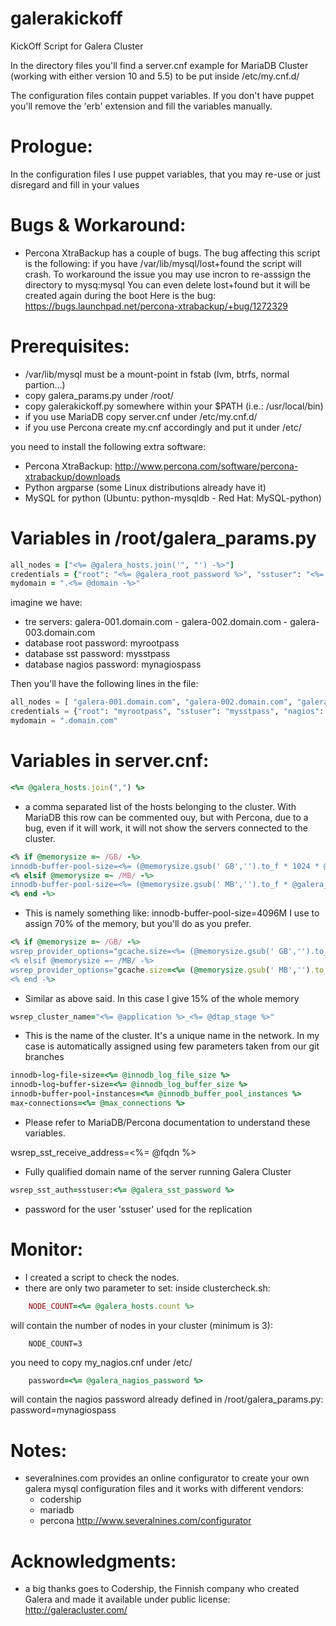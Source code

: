 galerakickoff
=============

KickOff Script for Galera Cluster

In the directory files you'll find a server.cnf example for MariaDB Cluster
(working with either version 10 and 5.5) to be put inside /etc/my.cnf.d/

The configuration files contain puppet variables. If you don't have puppet
you'll remove the 'erb' extension and fill the variables manually. 


Prologue:
=========

In the configuration files I use puppet variables, that you may re-use or just
disregard and fill in your values


Bugs & Workaround:
==================

- Percona XtraBackup has a couple of bugs. The bug affecting this script is the
  following: if you have /var/lib/mysql/lost+found the script will crash. To
  workaround the issue you may use incron to re-asssign the directory to mysq:mysql
  You can even delete lost+found but it will be created again during the boot
  Here is the bug: https://bugs.launchpad.net/percona-xtrabackup/+bug/1272329


Prerequisites: 
==============

- /var/lib/mysql must be a mount-point in fstab (lvm, btrfs, normal partion...)
- copy galera_params.py under /root/
- copy galerakickoff.py somewhere within your $PATH (i.e.: /usr/local/bin)
- if you use MariaDB copy server.cnf under /etc/my.cnf.d/
- if you use Percona create my.cnf accordingly and put it under /etc/

you need to install the following extra software:
- Percona XtraBackup: http://www.percona.com/software/percona-xtrabackup/downloads
- Python argparse (some Linux distributions already have it)
- MySQL for python (Ubuntu: python-mysqldb - Red Hat: MySQL-python)


Variables in /root/galera_params.py
============================================
```ruby
all_nodes = ["<%= @galera_hosts.join('", "') -%>"]
credentials = {"root": "<%= @galera_root_password %>", "sstuser": "<%= @galera_sst_password %>", "nagios": "<%= @galera_nagios_password %>"}
mydomain = ".<%= @domain -%>"
```
imagine we have: 
 - tre servers: galera-001.domain.com - galera-002.domain.com - galera-003.domain.com
 - database root password: myrootpass
 - database sst password: mysstpass
 - database nagios password: mynagiospass

Then you'll have the following lines in the file:
```python
all_nodes = [ "galera-001.domain.com", "galera-002.domain.com", "galera-003.domain.com" ]
credentials = {"root": "myrootpass", "sstuser": "mysstpass", "nagios": "mynagiospass"}
mydomain = ".domain.com"
```

Variables in server.cnf:
=============================
```ruby
<%= @galera_hosts.join(",") %> 
```
- a comma separated list of the hosts belonging to the cluster. With MariaDB
  this row can be commented ouy, but with Percona, due to a bug, even if it
  will work, it will not show the servers connected to the cluster.

```ruby
<% if @memorysize =~ /GB/ -%>
innodb-buffer-pool-size=<%= (@memorysize.gsub(' GB','').to_f * 1024 * @galera_total_memory_usage.to_f).floor %>M
<% elsif @memorysize =~ /MB/ -%>
innodb-buffer-pool-size=<%= (@memorysize.gsub(' MB','').to_f * @galera_total_memory_usage.to_f ).floor %>M
<% end -%>
```
- This is namely something like: innodb-buffer-pool-size=4096M 
  I use to assign 70% of the memory, but you'll do as you prefer.

```ruby
<% if @memorysize =~ /GB/ -%>
wsrep_provider_options="gcache.size=<%= (@memorysize.gsub(' GB','').to_f * 1024 * 0.15).floor %>M"
<% elsif @memorysize =~ /MB/ -%>
wsrep_provider_options="gcache.size=<%= (@memorysize.gsub(' MB','').to_f * 0.15).floor %>M"
<% end -%> 
```
- Similar as above said. In this case I give 15% of the whole memory

```ruby
wsrep_cluster_name="<%= @application %>_<%= @dtap_stage %>"
```
- This is the name of the cluster. It's a unique name in the network. In my case
  is automatically assigned using few parameters taken from our git branches

```ruby
innodb-log-file-size=<%= @innodb_log_file_size %>
innodb-log-buffer-size=<%= @innodb_log_buffer_size %>
innodb-buffer-pool-instances=<%= @innodb_buffer_pool_instances %>
max-connections=<%= @max_connections %>
```
- Please refer to MariaDB/Percona documentation to understand these variables.

wsrep_sst_receive_address=<%= @fqdn %>
- Fully qualified domain name of the server running Galera Cluster
```ruby
wsrep_sst_auth=sstuser:<%= @galera_sst_password %>
```
- password for the user 'sstuser' used for the replication


Monitor:
========

- I created a script to check the nodes.
- there are only two parameter to set:
  inside clustercheck.sh:
```ruby
    NODE_COUNT=<%= @galera_hosts.count %>
```
  will contain the number of nodes in your cluster (minimum is 3):
```
    NODE_COUNT=3
```
  you need to copy my_nagios.cnf under /etc/
```ruby
    password=<%= @galera_nagios_password %>
```
  will contain the nagios password already defined in /root/galera_params.py:
    password=mynagiospass


Notes:
======

- severalnines.com provides an online configurator to create your own galera
  mysql configuration files and it works with different vendors:
    - codership
    - mariadb
    - percona
  http://www.severalnines.com/configurator


Acknowledgments:
================

- a big thanks goes to Codership, the Finnish company who created Galera and
  made it available under public license: http://galeracluster.com/

